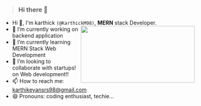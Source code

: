 > ### Hi there 👋
- Hi 👋, I'm karthick `(@KarthickM98)`, **MERN** stack Developer.<img src="https://miro.medium.com/max/1400/1*Y5S3wOm52_4iYusUagbEtw.jpeg" align="right" width="300" height="150">
- 🔭 I’m currently working on backend application
- 🌱 I’m currently learning MERN Stack Web Development
- 👯 I’m looking to collaborate with startups! on Web development!!  
- 📫 How to reach me: <karthikeyansrs98@gmail.com>
- 😄 Pronouns: coding enthusiast, techie...
<!--
**KarthickM98/KarthicKM98** is a ✨ _special_ ✨ repository because its `README.md` (this file) appears on your GitHub profile.
Here are some ideas to get you started:
- 🤔 I’m looking for help with ...
- 💬 Ask me about ...
- ⚡ Fun fact: ... -->

